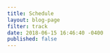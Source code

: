 ```yaml
---
title: Schedule
layout: blog-page
filter: track
date: 2018-06-15 16:46:40 -0400
published: false
---
```

